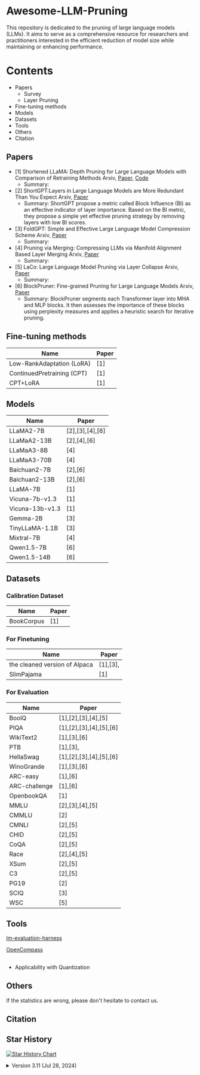 # Awesome-LLM-Pruning

This repository is dedicated to the pruning of large language models (LLMs). It aims to serve as a comprehensive resource for researchers and practitioners interested in the efficient reduction of model size while maintaining or enhancing performance.

# Contents
- Papers
  - Survey
  - Layer Pruning
- Fine-tuning methods
- Models
- Datasets 
- Tools
- Others
- Citation


## Papers


- [1] Shortened LLaMA: Depth Pruning for Large Language Models with Comparison of Retraining Methods
  Arxiv, [Paper](https://arxiv.org/pdf/2402.02834), [Code](https://github.com/Nota-NetsPresso/shortened-llm)
  - Summary: 
- [2] ShortGPT:Layers in Large Language Models are More Redundant Than You Expect
  Arxiv, [Paper](https://arxiv.org/pdf/2403.03853)
  - Summary: ShortGPT propose a metric called Block Influence (BI) as an effective indicator of layer importance. Based on the BI metric, they propose a simple yet effective pruning strategy by removing layers with low BI scores.
- [3] FoldGPT: Simple and Effective Large Language Model Compression Scheme
  Arxiv, [Paper](https://arxiv.org/pdf/2407.00928)
  - Summary: 
- [4] Pruning via Merging: Compressing LLMs via Manifold Alignment Based Layer Merging
  Arxiv, [Paper](https://arxiv.org/pdf/2406.16330)
  - Summary: 
- [5] LaCo: Large Language Model Pruning via Layer Collapse
  Arxiv, [Paper](https://arxiv.org/pdf/2402.11187)
  - Summary:
- [6] BlockPruner: Fine-grained Pruning for Large Language Models
  Arxiv, [Paper](https://arxiv.org/pdf/2406.10594)
  - Summary: BlockPruner segments each Transformer layer into MHA and MLP blocks. It then assesses the importance of these blocks using perplexity measures and applies a heuristic search for iterative pruning.


  
## Fine-tuning methods
| Name     | Paper         |
|----------|--------------|
| Low-RankAdaptation (LoRA)    | [1]   | 
| ContinuedPretraining (CPT)    | [1]   | 
| CPT+LoRA    | [1]   | 
 

## Models
| Name     | Paper         |
|----------|--------------|
| LLaMA2-7B    | [2],[3],[4],[6]  | 
| LLaMaA2-13B      | [2],[4],[6]    |
| LLaMaA3-8B      | [4]     |
| LLaMaA3-70B      | [4]     |
| Baichuan2-7B   |   [2],[6]           |
| Baichuan2-13B   |   [2],[6]           |
| LLaMA-7B    | [1]    | 
| Vicuna-7b-v1.3    | [1]    | 
| Vicuna-13b-v1.3    | [1]    | 
| Gemma-2B |  [3] |
| TinyLLaMA-1.1B |  [3] |
| Mixtral-7B      | [4]     |
| Qwen1.5-7B      | [6]     |
| Qwen1.5-14B      | [6]     |

## Datasets 
### Calibration Dataset
| Name     | Paper         |
|----------|--------------|
| BookCorpus   | [1]    | 

### For Finetuning
| Name     | Paper         |
|----------|--------------|
| the cleaned version of Alpaca  |   [1],[3],  |
| SlimPajama      |   [1]   |

### For Evaluation
| Name     | Paper         |
|----------|--------------|
| BoolQ   |  [1],[2],[3],[4],[5]   | 
| PIQA    |    [1],[2],[3],[4],[5],[6] |
| WikiText2   |   [1],[3],[6]  |
| PTB  |   [1],[3],  |
| HellaSwag |    [1],[2],[3],[4],[5],[6]  |
| WinoGrande |   [1],[3],[6]   |
| ARC-easy |   [1],[6]   |
| ARC-challenge |   [1],[6]   |
| OpenbookQA |   [1]   |
| MMLU |   [2],[3],[4],[5]  |
| CMMLU |   [2]   |
| CMNLI |   [2],[5]   |
| CHID |   [2],[5]   |
| CoQA |   [2],[5]   |
| Race |   [2],[4],[5]   |
| XSum |   [2],[5]   |
| C3 |   [2],[5]   |
| PG19 |   [2]   |
| SCIQ |   [3]   |
| WSC |   [5]   |

## Tools
[lm-evaluation-harness](https://github.com/EleutherAI/lm-evaluation-harness)

[OpenCompass](https://github.com/open-compass/opencompass)


## 
- Applicability with Quantization

## Others
If the statistics are wrong, please don't hesitate to contact us.

## Citation


## Star History
[![Star History Chart](https://api.star-history.com/svg?repos=yaolu-zjut/Awesome-LLM-Pruning&type=Date)](https://star-history.com/#yaolu-zjut/Awesome-LLM-Pruning&Date)

<details>
<summary>Version 3.11 (Jul 28, 2024)</summary>
<br>






